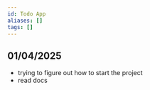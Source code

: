 ```yaml
---
id: Todo App
aliases: []
tags: []
---
```


## 01/04/2025

- trying to figure out how to start the project
- read docs
